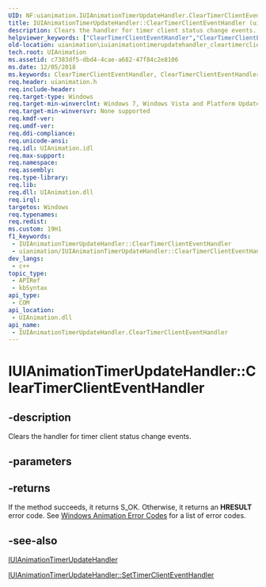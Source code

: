 ```yaml
---
UID: NF:uianimation.IUIAnimationTimerUpdateHandler.ClearTimerClientEventHandler
title: IUIAnimationTimerUpdateHandler::ClearTimerClientEventHandler (uianimation.h)
description: Clears the handler for timer client status change events.
helpviewer_keywords: ["ClearTimerClientEventHandler","ClearTimerClientEventHandler method [Windows Animation]","ClearTimerClientEventHandler method [Windows Animation]","IUIAnimationTimerUpdateHandler interface","IUIAnimationTimerUpdateHandler interface [Windows Animation]","ClearTimerClientEventHandler method","IUIAnimationTimerUpdateHandler.ClearTimerClientEventHandler","IUIAnimationTimerUpdateHandler::ClearTimerClientEventHandler","uianimation.iuianimationtimerupdatehandler_cleartimerclienteventhandler","uianimation/IUIAnimationTimerUpdateHandler::ClearTimerClientEventHandler"]
old-location: uianimation\iuianimationtimerupdatehandler_cleartimerclienteventhandler.htm
tech.root: UIAnimation
ms.assetid: c7383df5-dbd4-4cae-a682-47f84c2e8106
ms.date: 12/05/2018
ms.keywords: ClearTimerClientEventHandler, ClearTimerClientEventHandler method [Windows Animation], ClearTimerClientEventHandler method [Windows Animation],IUIAnimationTimerUpdateHandler interface, IUIAnimationTimerUpdateHandler interface [Windows Animation],ClearTimerClientEventHandler method, IUIAnimationTimerUpdateHandler.ClearTimerClientEventHandler, IUIAnimationTimerUpdateHandler::ClearTimerClientEventHandler, uianimation.iuianimationtimerupdatehandler_cleartimerclienteventhandler, uianimation/IUIAnimationTimerUpdateHandler::ClearTimerClientEventHandler
req.header: uianimation.h
req.include-header: 
req.target-type: Windows
req.target-min-winverclnt: Windows 7, Windows Vista and Platform Update for Windows Vista [desktop apps \| UWP apps]
req.target-min-winversvr: None supported
req.kmdf-ver: 
req.umdf-ver: 
req.ddi-compliance: 
req.unicode-ansi: 
req.idl: UIAnimation.idl
req.max-support: 
req.namespace: 
req.assembly: 
req.type-library: 
req.lib: 
req.dll: UIAnimation.dll
req.irql: 
targetos: Windows
req.typenames: 
req.redist: 
ms.custom: 19H1
f1_keywords:
 - IUIAnimationTimerUpdateHandler::ClearTimerClientEventHandler
 - uianimation/IUIAnimationTimerUpdateHandler::ClearTimerClientEventHandler
dev_langs:
 - c++
topic_type:
 - APIRef
 - kbSyntax
api_type:
 - COM
api_location:
 - UIAnimation.dll
api_name:
 - IUIAnimationTimerUpdateHandler.ClearTimerClientEventHandler
---
```


# IUIAnimationTimerUpdateHandler::ClearTimerClientEventHandler


## -description

Clears the handler for timer client status change events.

## -parameters

## -returns

If the method succeeds, it returns S_OK. Otherwise, it returns an <b>HRESULT</b> error code. See <a href="https://docs.microsoft.com/windows/desktop/UIAnimation/uianimation-error-codes">Windows Animation Error Codes</a> for a list of error codes.

## -see-also

<a href="https://docs.microsoft.com/windows/desktop/api/uianimation/nn-uianimation-iuianimationtimerupdatehandler">IUIAnimationTimerUpdateHandler</a>



<a href="https://docs.microsoft.com/windows/desktop/api/uianimation/nf-uianimation-iuianimationtimerupdatehandler-settimerclienteventhandler">IUIAnimationTimerUpdateHandler::SetTimerClientEventHandler</a>

